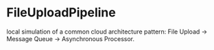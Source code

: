 # FileUploadPipeline
 local simulation of a common cloud architecture pattern: File Upload -> Message Queue -> Asynchronous Processor. 
